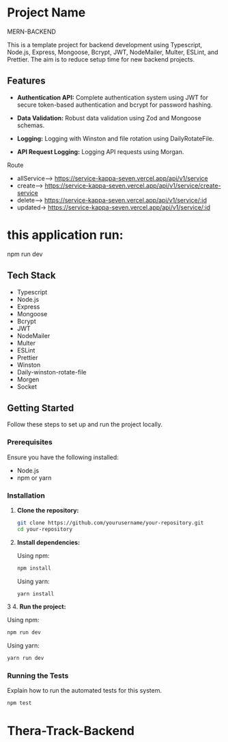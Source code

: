 # Project Name

MERN-BACKEND

This is a template project for backend development using Typescript, Node.js, Express, Mongoose, Bcrypt, JWT, NodeMailer, Multer, ESLint, and Prettier. The aim is to reduce setup time for new backend projects.

## Features

- **Authentication API:** Complete authentication system using JWT for secure token-based authentication and bcrypt for password hashing.

- **Data Validation:** Robust data validation using Zod and Mongoose schemas.

- **Logging:** Logging with Winston and file rotation using DailyRotateFile.
- **API Request Logging:** Logging API requests using Morgan.

Route

- allService--> https://service-kappa-seven.vercel.app/api/v1/service
- create--> https://service-kappa-seven.vercel.app/api/v1/service/create-service
- delete--> https://service-kappa-seven.vercel.app/api/v1/service/:id
- updated->  https://service-kappa-seven.vercel.app/api/v1/service/:id

# this application run:

npm run dev

## Tech Stack

- Typescript
- Node.js
- Express
- Mongoose
- Bcrypt
- JWT
- NodeMailer
- Multer
- ESLint
- Prettier
- Winston
- Daily-winston-rotate-file
- Morgen
- Socket

## Getting Started

Follow these steps to set up and run the project locally.

### Prerequisites

Ensure you have the following installed:

- Node.js
- npm or yarn

### Installation

1. **Clone the repository:**

   ```bash
   git clone https://github.com/yourusername/your-repository.git
   cd your-repository
   ```

2. **Install dependencies:**

   Using npm:

   ```bash
   npm install
   ```

   Using yarn:

   ```bash
   yarn install
   ```

3 4. **Run the project:**

Using npm:

```bash
npm run dev
```

Using yarn:

```bash
yarn run dev
```

### Running the Tests

Explain how to run the automated tests for this system.

```bash
npm test
```

# Thera-Track-Backend
